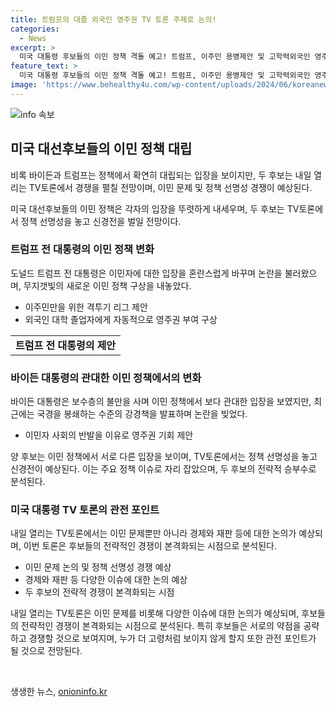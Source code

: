 ```yaml
---
title: 트럼프의 대졸 외국인 영주권 TV 토론 주제로 논의!
categories:
  - News
excerpt: >
  미국 대통령 후보들의 이민 정책 격돌 예고! 트럼프, 이주민 용병제안 및 고학력외국인 영주권 주장. 국경 강경책 발표. 반면, 바이든 대통령은 보수층과 이민자 사회 반발 예상. 이민 문제를 중심으로 한 첫 TV토론에서 정책 경쟁 예상. 또 고령처럼 보이는 전략도 관심. 뉴스데스크 왕종명입니다.
feature_text: >
  미국 대통령 후보들의 이민 정책 격돌 예고! 트럼프, 이주민 용병제안 및 고학력외국인 영주권 주장. 국경 강경책 발표. 반면, 바이든 대통령은 보수층과 이민자 사회 반발 예상. 이민 문제를 중심으로 한 첫 TV토론에서 정책 경쟁 예상. 또 고령처럼 보이는 전략도 관심. 뉴스데스크 왕종명입니다.
image: 'https://www.behealthy4u.com/wp-content/uploads/2024/06/koreanews.jpg'
---
```


<p><img src="https://www.behealthy4u.com/wp-content/uploads/2024/06/koreanews.jpg" alt="info 속보" /></p>

<h2 data-ke-size="size26">미국 대선후보들의 이민 정책 대립</h2>

<p>비록 바이든과 트럼프는 정책에서 확연히 대립되는 입장을 보이지만, 두 후보는 내일 열리는 TV토론에서 경쟁을 펼칠 전망이며, 이민 문제 및 정책 선명성 경쟁이 예상된다.</p>

<p data-ke-size="size16">미국 대선후보들의 이민 정책은 각자의 입장을 뚜렷하게 내세우며, 두 후보는 TV토론에서 정책 선명성을 놓고 신경전을 벌일 전망이다.</p>

<h3 data-ke-size="size24">트럼프 전 대통령의 이민 정책 변화</h3>

<p>도널드 트럼프 전 대통령은 이민자에 대한 입장을 혼란스럽게 바꾸며 논란을 불러왔으며, 무지갯빛의 새로운 이민 정책 구상을 내놓았다.</p>

<ul>
  <li>이주민만을 위한 격투기 리그 제안</li>
  <li>외국인 대학 졸업자에게 자동적으로 영주권 부여 구상</li>
</ul>

<table>
    <tr>
        <td style="text-align: center; height: 17px;"><b>트럼프 전 대통령의 제안</b></td>
    </tr>
</table>

<h3 data-ke-size="size24">바이든 대통령의 관대한 이민 정책에서의 변화</h3>

<p>바이든 대통령은 보수층의 불만을 사며 이민 정책에서 보다 관대한 입장을 보였지만, 최근에는 국경을 봉쇄하는 수준의 강경책을 발표하며 논란을 빚었다.</p>

<ul>
  <li>이민자 사회의 반발을 이유로 영주권 기회 제안</li>
</ul>

<p data-ke-size="size16">양 후보는 이민 정책에서 서로 다른 입장을 보이며, TV토론에서는 정책 선명성을 놓고 신경전이 예상된다. 이는 주요 정책 이슈로 자리 잡았으며, 두 후보의 전략적 승부수로 분석된다.</p>

<h3 data-ke-size="size24">미국 대통령 TV 토론의 관전 포인트</h3>

<p>내일 열리는 TV토론에서는 이민 문제뿐만 아니라 경제와 재판 등에 대한 논의가 예상되며, 이번 토론은 후보들의 전략적인 경쟁이 본격화되는 시점으로 분석된다.</p>

<ul>
  <li>이민 문제 논의 및 정책 선명성 경쟁 예상</li>
  <li>경제와 재판 등 다양한 이슈에 대한 논의 예상</li>
  <li>두 후보의 전략적 경쟁이 본격화되는 시점</li>
</ul>

<p data-ke-size="size16">내일 열리는 TV토론은 이민 문제를 비롯해 다양한 이슈에 대한 논의가 예상되며, 후보들의 전략적인 경쟁이 본격화되는 시점으로 분석된다. 특히 후보들은 서로의 약점을 공략하고 경쟁할 것으로 보여지며, 누가 더 고령처럼 보이지 않게 할지 또한 관전 포인트가 될 것으로 전망된다.</p>

<p data-ke-size="size16">&nbsp;</p>
생생한 뉴스, <a href="https://onioninfo.kr" rel="dofollow">onioninfo.kr</a>


